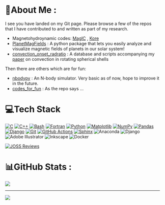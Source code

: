 # 💫About Me :

I see you have landed on my Git page. Please browse a few of the repos that I have contributed to and written as part of my research.

- Magnetohydroynamic codes: [MagIC](https://github.com/magic-sph/magic) , [Kore](https://github.com/repepo/kore)
- [PlanetMagFields](https://github.com/AnkitBarik/planetMagFields) : A python package that lets you easily analyze and visualize magnetic fields of planets in our solar system!
- [convection_onset_radratio](https://github.com/AnkitBarik/convection_onset_radratio) : A database and scripts accompanying my [paper](https://doi.org/10.1029/2022EA002606) on convection in rotating spherical shells

Then there are others which are for fun:
- [nbodypy](https://github.com/AnkitBarik/nbodypy) : An N-body simulator. Very basic as of now, hope to improve it in the future.
- [codes_for_fun](https://github.com/AnkitBarik/codes_for_fun) : As the repo says ...

# 💻Tech Stack
[![C](https://img.shields.io/badge/C-00599C?logo=c&logoColor=white)](https://www.c-language.org/)
[![C++](https://img.shields.io/badge/C++-%2300599C.svg?logo=c%2B%2B&logoColor=white)](https://cplusplus.com/)
[![Bash](https://img.shields.io/badge/Bash-4EAA25?logo=gnubash&logoColor=fff)](https://www.gnu.org/software/bash/)
[![Fortran](https://img.shields.io/badge/Fortran-734f96?logo=fortran&style=flat)](https://fortran-lang.org)
[![Python](https://img.shields.io/badge/Python-3776AB?logo=python&logoColor=fff)](https://www.python.org/)
[![Matplotlib](https://custom-icon-badges.demolab.com/badge/Matplotlib-71D291?logo=matplotlib&logoColor=fff)](https://matplotlib.org/)
[![NumPy](https://img.shields.io/badge/NumPy-4DABCF?logo=numpy&logoColor=fff)](https://numpy.org/)
[![Pandas](https://img.shields.io/badge/Pandas-150458?logo=pandas&logoColor=fff)](https://pandas.pydata.org/)
[![Django](https://img.shields.io/badge/Django-%23092E20.svg?logo=django&logoColor=white)](https://www.djangoproject.com/)
[![Git](https://img.shields.io/badge/Git-F05032?logo=git&logoColor=fff)](https://git-scm.com/)
[![GitHub Actions](https://img.shields.io/badge/GitHub_Actions-2088FF?logo=github-actions&logoColor=white)](https://github.com/features/actions)
[![Sphinx](https://img.shields.io/badge/Sphinx-000?logo=sphinx&logoColor=fff)](https://www.sphinx-doc.org/) ![Anaconda](https://img.shields.io/badge/Anaconda-%2344A833.svg?style=flat&logo=anaconda&logoColor=white) ![Django](https://img.shields.io/badge/django-%23092E20.svg?style=flat&logo=django&logoColor=white) ![Adobe Illustrator](https://img.shields.io/badge/adobeillustrator-%23FF9A00.svg?style=flat&logo=adobeillustrator&logoColor=white) ![Inkscape](https://img.shields.io/badge/Inkscape-e0e0e0?style=flat&logo=inkscape&logoColor=080A13) ![Docker](https://img.shields.io/badge/docker-%230db7ed.svg?style=flat&logo=docker&logoColor=white)

[![JOSS Reviews](https://joss.theoj.org/badges/reviewed_by/@AnkitBarik)](https://joss.theoj.org/papers/reviewed_by/@AnkitBarik)

# 📊GitHub Stats :
<!--![](https://github-readme-stats.vercel.app/api?username=AnkitBarik&theme=vue-dark&hide_border=false&include_all_commits=true&count_private=true)<br/>-->
![](https://github-readme-streak-stats.herokuapp.com/?user=AnkitBarik&theme=vue-dark&hide_border=false)<br/>
<!--![](https://github-readme-stats.vercel.app/api/top-langs/?username=AnkitBarik&theme=vue-dark&hide_border=false&include_all_commits=true&count_private=true&layout=compact)-->

<!--## 🏆GitHub Trophies
![](https://github-trophies.vercel.app/?username=AnkitBarik&theme=onedark&no-frame=false&no-bg=false&margin-w=4)-->

---
[![](https://visitcount.itsvg.in/api?id=AnkitBarik&icon=0&color=0)](https://visitcount.itsvg.in)
